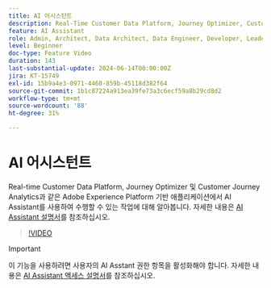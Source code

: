 ```yaml
---
title: AI 어시스턴트
description: Real-Time Customer Data Platform, Journey Optimizer, Customer Journey Analytics와 같은 Adobe Experience Platform 기반 애플리케이션에서 AI 어시스턴트로 무엇을 할 수 있는지 알아보십시오.
feature: AI Assistant
role: Admin, Architect, Data Architect, Data Engineer, Developer, Leader, User
level: Beginner
doc-type: Feature Video
duration: 143
last-substantial-update: 2024-06-14T00:00:00Z
jira: KT-15749
exl-id: 15b9a4e3-0971-4460-859b-45118d382f64
source-git-commit: 1b1c87224a913ea39fe73a3c6ecf59a8b29cd8d2
workflow-type: tm+mt
source-wordcount: '88'
ht-degree: 31%

---
```


# AI 어시스턴트

Real-time Customer Data Platform, Journey Optimizer 및 Customer Journey Analytics과 같은 Adobe Experience Platform 기반 애플리케이션에서 AI Assistant를 사용하여 수행할 수 있는 작업에 대해 알아봅니다. 자세한 내용은 [AI Assistant 설명서](https://experienceleague.adobe.com/en/docs/experience-platform/ai-assistant/home)를 참조하십시오.

>[!VIDEO](https://video.tv.adobe.com/v/3429845/?learn=on)

>[!IMPORTANT]
>
> 이 기능을 사용하려면 사용자의 AI Asstant 권한 항목을 활성화해야 합니다. 자세한 내용은 [AI Assistant 액세스 설명서](https://experienceleague.adobe.com/en/docs/experience-platform/ai-assistant/access)를 참조하십시오.

